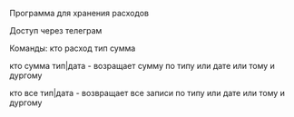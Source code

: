 Программа для хранения расходов

Доступ через телеграм

Команды:
кто расход тип сумма

кто сумма тип|дата - возращает сумму по типу или дате или тому и дургому

кто все тип|дата - возвращает все записи по типу или дате или тому и дургому
